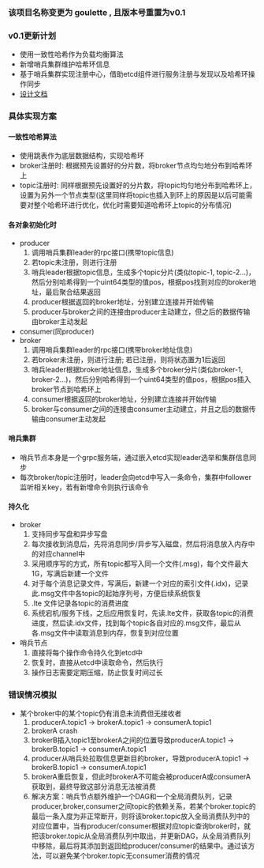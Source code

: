 ### 该项目名称变更为 goulette , 且版本号重置为v0.1 ###

### v0.1更新计划 ###
- 使用一致性哈希作为负载均衡算法
- 新增哨兵集群维护哈希环信息
- 基于哨兵集群实现注册中心，借助etcd组件进行服务注册与发现以及哈希环操作同步
- [设计文档](/docs/)

### 具体实现方案 ###
#### 一致性哈希算法 ####
- 使用跳表作为底层数据结构，实现哈希环
- broker注册时: 根据预先设置好的分片数，将broker节点均匀地分布到哈希环上
- topic注册时: 同样根据预先设置好的分片数，将topic均匀地分布到哈希环上，设置为另外一个节点类型(这里同样将topic也插入到环上的原因是以后可能需要对整个哈希环进行优化，优化时需要知道哈希环上topic的分布情况)

#### 各对象初始化时 ####
- producer
  1. 调用哨兵集群leader的rpc接口(携带topic信息)
  2. 若topic未注册，则进行注册
  3. 哨兵leader根据topic信息，生成多个topic分片(类似topic-1, topic-2...)，然后分别哈希得到一个uint64类型的值pos，根据pos找到对应的broker地址，最后聚合结果返回
  4. producer根据返回的broker地址，分别建立连接并开始传输
  5. producer与broker之间的连接由producer主动建立，但之后的数据传输由broker主动发起
- consumer(同producer)
- broker
  1. 调用哨兵集群leader的rpc接口(携带broker地址信息)
  2. 若broker未注册，则进行注册; 若已注册，则将状态置为1后返回
  3. 哨兵leader根据broker地址信息，生成多个broker分片(类似broker-1, broker-2...)，然后分别哈希得到一个uint64类型的值pos，根据pos插入broker节点到哈希环上
  4. consumer根据返回的broker地址，分别建立连接并开始传输
  5. broker与consumer之间的连接由consumer主动建立，并且之后的数据传输由consumer主动发起
 
#### 哨兵集群 ####
- 哨兵节点本身是一个grpc服务端，通过嵌入etcd实现leader选举和集群信息同步
- 每次broker/topic注册时，leader会向etcd中写入一条命令，集群中follower监听相关key，若有新增命令则执行该命令

#### 持久化 ####
- broker
  1. 支持同步写盘和异步写盘
  2. 每次接收到消息后，先将消息同步/异步写入磁盘，然后将消息放入内存中的对应channel中
  3. 采用顺序写的方式，所有topic都写入同一个文件(.msg)，每个文件最大1G，写满后新建一个文件
  4. 对于每个消息记录文件，写满后，新建一个对应的索引文件(.idx)，记录此.msg文件中各topic的起始序列号，方便后续系统恢复
  5. .lte 文件记录各topic的消费进度
  6. 系统宕机/服务下线，之后应用恢复时，先读.lte文件，获取各topic的消费进度，然后读.idx文件，找到每个topic各自对应的.msg文件，最后从各.msg文件中读取消息到内存，恢复到对应位置
- 哨兵节点
  1. 直接将每个操作命令持久化到etcd中
  2. 恢复时，直接从etcd中读取命令，然后执行
  3. 操作日志需要定期压缩，防止恢复时间过长

### 错误情况模拟 ###
- 某个broker中的某个topic仍有消息未消费但无接收者
  1. producerA.topic1 -> brokerA.topic1 -> consumerA.topic1
  2. brokerA crash
  3. brokerB插入topic1至brokerA之间的位置导致producerA.topic1 -> brokerB.topic1 -> consumerA.topic1
  4. producer从哨兵处拉取信息更新目的broker，导致producerA.topic1 -> brokerB.topic1 -> consumerA.topic1
  5. brokerA重启恢复，但此时brokerA不可能会被producerA或consumerA获取到，最终导致这部分消息无法被消费
  6. 解决方案：哨兵节点额外维护一个DAG和一个全局消费队列，记录producer,broker,consumer之间topic的依赖关系，若某个broker.topic的最后一条入度为非正常断开，则将该broker.topic放入全局消费队列中的对应位置中，当有producer/consumer根据对应topic查询broker时，就把该broker.topic从全局消费队列中取出，并更新DAG，从全局消费队列中移除，最后将其添加到返回给producer/consumer的结果中。通过该方法，可以避免某个broker.topic无consumer消费的情况
